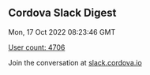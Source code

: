 ## Cordova Slack Digest
Mon, 17 Oct 2022 08:23:46 GMT

[User count: 4706](https://cordova.slack.com/)


Join the conversation at [slack.cordova.io](http://slack.cordova.io/)
